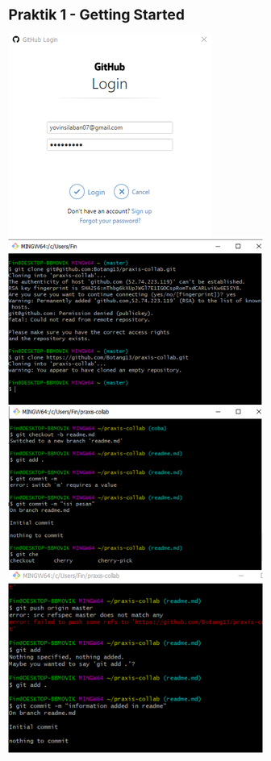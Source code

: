 # Praktik 1 - Getting Started

![alt text](https://github.com/yovinsilaban/praxis-academy/blob/master/kemampuan-dasar-2/images/login.png)
![alt text](https://github.com/yovinsilaban/praxis-academy/blob/master/kemampuan-dasar-2/images/3.png)
![alt text](https://github.com/yovinsilaban/praxis-academy/blob/master/kemampuan-dasar-2/images/5.png)
![alt text](https://github.com/yovinsilaban/praxis-academy/blob/master/kemampuan-dasar-2/images/13.png)

